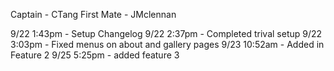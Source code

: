 Captain - CTang
First Mate - JMclennan

9/22 1:43pm - Setup Changelog
9/22 2:37pm - Completed trival setup
9/22 3:03pm - Fixed menus on about and gallery pages
9/23 10:52am - Added in Feature 2
9/25 5:25pm - added feature 3
